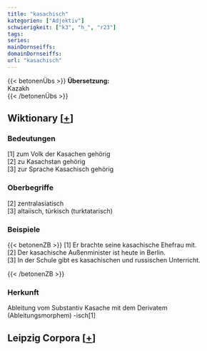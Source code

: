 ```yaml
---
title: "kasachisch"
kategorien: ["Adjektiv"]
schwierigkeit: ["k3", "h_", "r23"]
tags:
series:
mainDornseiffs:
domainDornseiffs:
url: "kasachisch"
---
```


{{< betonenÜbs >}}
**Übersetzung:**  
Kazakh  
{{< /betonenÜbs >}}

## Wiktionary [[+](https://de.wiktionary.org/wiki/kasachisch)]

### Bedeutungen
[1] zum Volk der Kasachen gehörig  
[2] zu Kasachstan gehörig  
[3] zur Sprache Kasachisch gehörig  

### Oberbegriffe
[2] zentralasiatisch  
[3] altaiisch, türkisch (turktatarisch)  

### Beispiele
{{< betonenZB >}}
[1] Er brachte seine kasachische Ehefrau mit.  
[2] Der kasachische Außenminister ist heute in Berlin.  
[3] In der Schule gibt es kasachischen und russischen Unterricht.  

{{< /betonenZB >}}
### Herkunft
Ableitung vom Substantiv Kasache mit dem Derivatem (Ableitungsmorphem) -isch[1]  


## Leipzig Corpora [[+](https://corpora.uni-leipzig.de/en/res?word=kasachisch&corpusId=deu_newscrawl-public_2018)]

